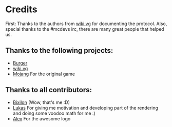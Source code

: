# Credits
First: Thanks to the authors from [wiki.vg](https://wiki.vg) for documenting the protocol. Also, special thanks to the #mcdevs irc, there are many great people that helped us.

## Thanks to the following projects:
 - [Burger](https://github.com/Pokechu22/Burger)
 - [wiki.vg](https://wiki.vg)
 - [Mojang](https://mojang.com) For the original game

## Thanks to all contributors:

- [Bixilon](https://bixilon.de) (Wow, that's me :D)
- [Lukas](https://gitlab.bixilon.de/lukas) For giving me motivation and developing part of the rendering and doing some voodoo math for me :)
- [Alex](https://gitlab.bixilon.de/alexamg) For the awesome logo
